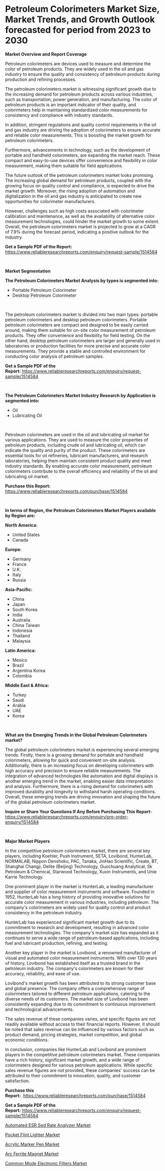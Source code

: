 <p><h1>Petroleum Colorimeters Market Size, Market Trends, and Growth Outlook forecasted for period from 2023 to 2030</h1></p><p><strong>Market Overview and Report Coverage</strong></p>
<p><p>Petroleum colorimeters are devices used to measure and determine the color of petroleum products. They are widely used in the oil and gas industry to ensure the quality and consistency of petroleum products during production and refining processes. </p><p>The petroleum colorimeters market is witnessing significant growth due to the increasing demand for petroleum products across various industries, such as transportation, power generation, and manufacturing. The color of petroleum products is an important indicator of their quality, and colorimeters help in maintaining standardized color measurements for consistency and compliance with industry standards. </p><p>In addition, stringent regulations and quality control requirements in the oil and gas industry are driving the adoption of colorimeters to ensure accurate and reliable color measurements. This is boosting the market growth for petroleum colorimeters. </p><p>Furthermore, advancements in technology, such as the development of portable and handheld colorimeters, are expanding the market reach. These compact and easy-to-use devices offer convenience and flexibility in color measurement, making them suitable for field applications. </p><p>The future outlook of the petroleum colorimeters market looks promising. The increasing global demand for petroleum products, coupled with the growing focus on quality control and compliance, is expected to drive the market growth. Moreover, the rising adoption of automation and digitalization in the oil and gas industry is anticipated to create new opportunities for colorimeter manufacturers. </p><p>However, challenges such as high costs associated with colorimeter calibration and maintenance, as well as the availability of alternative color measurement technologies, could hinder the market growth to some extent. Overall, the petroleum colorimeters market is projected to grow at a CAGR of 7.9% during the forecast period, indicating a positive outlook for the industry.</p></p>
<p><strong>Get a Sample PDF of the Report:</strong> <a href="https://www.reliableresearchreports.com/enquiry/request-sample/1514584">https://www.reliableresearchreports.com/enquiry/request-sample/1514584</a></p>
<p>&nbsp;</p>
<p><strong>Market Segmentation</strong></p>
<p><strong>The Petroleum Colorimeters Market Analysis by types is segmented into:</strong></p>
<p><ul><li>Portable Petroleum Colorimeter</li><li>Desktop Petroleum Colorimeter</li></ul></p>
<p>&nbsp;</p>
<p><p>The petroleum colorimeters market is divided into two main types: portable petroleum colorimeters and desktop petroleum colorimeters. Portable petroleum colorimeters are compact and designed to be easily carried around, making them suitable for on-site color measurement of petroleum products. They offer convenience and flexibility for field testing. On the other hand, desktop petroleum colorimeters are larger and generally used in laboratories or production facilities for more precise and accurate color measurements. They provide a stable and controlled environment for conducting color analysis of petroleum samples.</p></p>
<p><strong>Get a Sample PDF of the Report:</strong>&nbsp;<a href="https://www.reliableresearchreports.com/enquiry/request-sample/1514584">https://www.reliableresearchreports.com/enquiry/request-sample/1514584</a></p>
<p>&nbsp;</p>
<p><strong>The Petroleum Colorimeters Market Industry Research by Application is segmented into:</strong></p>
<p><ul><li>Oil</li><li>Lubricating Oil</li></ul></p>
<p>&nbsp;</p>
<p><p>Petroleum colorimeters are used in the oil and lubricating oil market for various applications. They are used to measure the color properties of petroleum products, including crude oil and lubricating oil, which can indicate the quality and purity of the product. These colorimeters are essential tools for oil refineries, lubricant manufacturers, and research laboratories, helping them maintain consistent product quality and meet industry standards. By enabling accurate color measurement, petroleum colorimeters contribute to the overall efficiency and reliability of the oil and lubricating oil market.</p></p>
<p><strong>Purchase this Report:</strong>&nbsp; <a href="https://www.reliableresearchreports.com/purchase/1514584">https://www.reliableresearchreports.com/purchase/1514584</a></p>
<p>&nbsp;</p>
<p><strong>In terms of Region, the Petroleum Colorimeters Market Players available by Region are:</strong></p>
<p>
    <p> <strong> North America: </strong>
        <ul>
            <li>United States</li>
            <li>Canada</li>
        </ul>
        </p> 
    <p> <strong> Europe: </strong>
        <ul>
            <li>Germany</li>
            <li>France</li>
            <li>U.K.</li>
            <li>Italy</li>
            <li>Russia</li>
        </ul>
        </p> 
    <p> <strong> Asia-Pacific: </strong>
        <ul>
            <li>China</li>
            <li>Japan</li>
            <li>South Korea</li>
            <li>India</li>
            <li>Australia</li>
            <li>China Taiwan</li>
            <li>Indonesia</li>
            <li>Thailand</li>
            <li>Malaysia</li>
        </ul>
        </p> 
    <p> <strong> Latin America: </strong>
        <ul>
            <li>Mexico</li>
            <li>Brazil</li>
            <li>Argentina Korea</li>
            <li>Colombia</li>
        </ul>
        </p> 
    <p> <strong> Middle East & Africa: </strong>
        <ul>
            <li>Turkey</li>
            <li>Saudi</li>
            <li>Arabia</li>
            <li>UAE</li>
            <li>Korea</li>
        </ul>
    </p>
    </p>
<p>&nbsp;</p>
<p><strong>What are the Emerging Trends in the Global Petroleum Colorimeters market?</strong></p>
<p><p>The global petroleum colorimeters market is experiencing several emerging trends. Firstly, there is a growing demand for portable and handheld colorimeters, allowing for quick and convenient on-site analysis. Additionally, there is an increasing focus on developing colorimeters with high accuracy and precision to ensure reliable measurements. The integration of advanced technologies like automation and digital displays is another emerging trend in the market, enabling easier data interpretation and analysis. Furthermore, there is a rising demand for colorimeters with improved durability and longevity to withstand harsh operating conditions. Overall, these emerging trends are driving innovation and shaping the future of the global petroleum colorimeters market.</p></p>
<p><strong>Inquire or Share Your Questions If Any Before Purchasing This Report</strong>- <a href="https://www.reliableresearchreports.com/enquiry/pre-order-enquiry/1514584">https://www.reliableresearchreports.com/enquiry/pre-order-enquiry/1514584</a></p>
<p>&nbsp;</p>
<p><strong>Major Market Players</strong></p>
<p><p>In the competitive petroleum colorimeters market, there are several key players, including Koehler, Push Instrument, SETA, Lovibond, HunterLab, NORMALAB, Nippon Denshoku, PAC, Tanaka, JinHao Scientific, Create, BT, Shanghai Changji, Delite (Beijing) Technology, Guochuang Analytical, Sk Petroleum & Chemical, Starwood Technology, Xuxin Instruments, and Unie Karrie Technology. </p><p>One prominent player in the market is HunterLab, a leading manufacturer and supplier of color measurement instruments and software. Founded in 1952, HunterLab has a long history of providing innovative solutions for accurate color measurement in various industries, including petroleum. The company's colorimeters are widely used for quality control and product consistency in the petroleum industry.</p><p>HunterLab has experienced significant market growth due to its commitment to research and development, resulting in advanced color measurement technologies. The company's market size has expanded as it continues to serve a wide range of petroleum-based applications, including fuel and lubricant production, refining, and testing.</p><p>Another key player in the market is Lovibond, a renowned manufacturer of visual and automated color measurement instruments. With over 130 years of history, Lovibond has established itself as a trusted brand in the petroleum industry. The company's colorimeters are known for their accuracy, reliability, and ease of use.</p><p>Lovibond's market growth has been attributed to its strong customer base and global presence. The company offers a comprehensive range of colorimeters tailored to different petroleum applications, catering to the diverse needs of its customers. The market size of Lovibond has been consistently expanding due to its commitment to continuous improvement and technological advancements.</p><p>The sales revenue of these companies varies, and specific figures are not readily available without access to their financial reports. However, it should be noted that sales revenue can be influenced by various factors such as product demand, pricing strategies, market competition, and global economic conditions.</p><p>In conclusion, companies like HunterLab and Lovibond are prominent players in the competitive petroleum colorimeters market. These companies have a rich history, significant market growth, and a wide range of colorimeters designed for various petroleum applications. While specific sales revenue figures are not provided, these companies' success can be attributed to their commitment to innovation, quality, and customer satisfaction.</p></p>
<p><strong>Purchase this Report:</strong>&nbsp;&nbsp;<a href="https://www.reliableresearchreports.com/purchase/1514584">https://www.reliableresearchreports.com/purchase/1514584</a></p>
<p></p>
<p><strong>Get a Sample PDF of the Report:</strong>&nbsp;<a href="https://www.reliableresearchreports.com/enquiry/request-sample/1514584">https://www.reliableresearchreports.com/enquiry/request-sample/1514584</a></p>
<p><p><a href="https://github.com/sofayahoo2023/Market-Research-Report-List-1/blob/main/automated-esr-sed-rate-analyzer-market.md">Automated ESR Sed Rate Analyzer Market</a></p><p><a href="https://www.linkedin.com/pulse/pocket-flint-lighter-market-share-amp-new-trends-analysis-7kkif/">Pocket Flint Lighter Market</a></p><p><a href="https://www.linkedin.com/pulse/acrylic-marker-pen-market-share-amp-new-trends-analysis-tkptf/">Acrylic Marker Pen Market</a></p><p><a href="https://medium.com/@anibalstamm1912/arc-ferrite-magnet-market-trends-and-market-analysis-forecasted-for-period-2023-2030-24886a452031">Arc Ferrite Magnet Market</a></p><p><a href="https://github.com/vimar16th/Market-Research-Report-List-1/blob/main/common-mode-electronic-filters-market.md">Common Mode Electronic Filters Market</a></p></p>